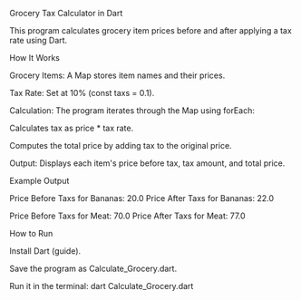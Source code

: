 Grocery Tax Calculator in Dart

This program calculates grocery item prices before and after applying a tax rate using Dart.

How It Works

Grocery Items: A Map stores item names and their prices.

Tax Rate: Set at 10% (const taxs = 0.1).

Calculation: The program iterates through the Map using forEach:

Calculates tax as price * tax rate.

Computes the total price by adding tax to the original price.

Output: Displays each item's price before tax, tax amount, and total price.

Example Output

Price Before Taxs for Bananas: 20.0
Price After Taxs for Bananas: 22.0

Price Before Taxs for Meat: 70.0
Price After Taxs for Meat: 77.0

How to Run

Install Dart (guide).

Save the program as Calculate_Grocery.dart.

Run it in the terminal: dart Calculate_Grocery.dart
